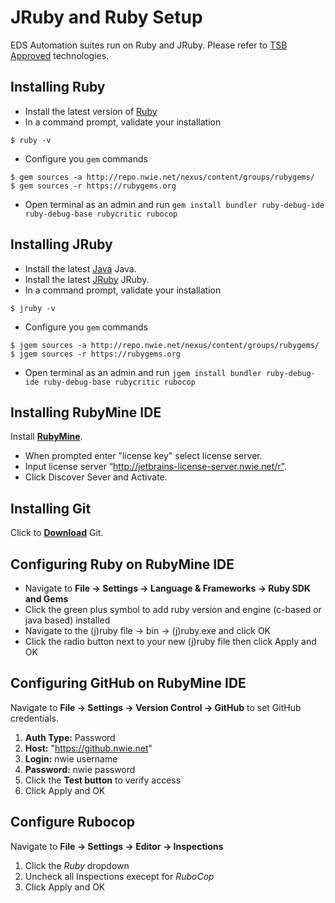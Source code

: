 # JRuby and Ruby Setup

EDS Automation suites run on Ruby and JRuby. Please refer to [TSB Approved](https://nwproduction.service-now.com/tsb/standard_technology.do) technologies.

## Installing Ruby

* Install the latest version of [Ruby](https://rubyinstaller.org/)
* In a command prompt, validate your installation

```console
$ ruby -v
```

* Configure you `gem` commands

```console
$ gem sources -a http://repo.nwie.net/nexus/content/groups/rubygems/
$ gem sources -r https://rubygems.org
```

* Open terminal as an admin and run `gem install bundler ruby-debug-ide ruby-debug-base rubycritic rubocop`

## Installing JRuby

* Install the latest [Java](http://www.oracle.com/technetwork/java/javase/downloads) Java.
* Install the latest [JRuby](http://jruby.org/files/downloads/index.html) JRuby.
* In a command prompt, validate your installation

```console
$ jruby -v
```

* Configure you `gem` commands

```console
$ jgem sources -a http://repo.nwie.net/nexus/content/groups/rubygems/
$ jgem sources -r https://rubygems.org
```

* Open terminal as an admin and run `jgem install bundler ruby-debug-ide ruby-debug-base rubycritic rubocop`

## Installing RubyMine IDE

Install **[RubyMine](https://www.jetbrains.com/ruby/download/#section=windows)**.

* When prompted enter "license key" select license server. 
* Input license server “http://jetbrains-license-server.nwie.net/r”.
* Click Discover Sever and Activate.

## Installing Git

Click to **[Download](https://git-scm.com/download)** Git.

## Configuring Ruby on RubyMine IDE

* Navigate to **File -> Settings -> Language & Frameworks -> Ruby SDK and Gems**
* Click the green plus symbol to add ruby version and engine (c-based or java based) installed
* Navigate to  the (j)ruby file -> bin -> (j)ruby.exe and click OK
* Click the radio button next to your new (j)ruby file then click Apply and OK

## Configuring GitHub on RubyMine IDE

Navigate to **File -> Settings -> Version Control -> GitHub** to set GitHub credentials.

1. **Auth Type:** Password
2. **Host:**  "https://github.nwie.net"
3. **Login:** nwie username
4. **Password:** nwie password
5. Click the **Test button** to verify access
6. Click Apply and OK

## Configure Rubocop

Navigate to **File -> Settings -> Editor -> Inspections**

1. Click the *Ruby* dropdown
2. Uncheck all Inspections execept for *RuboCop*
3. Click Apply and OK
